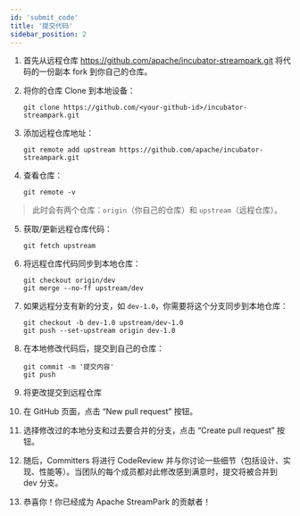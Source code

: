 ```yaml
---
id: 'submit_code'
title: '提交代码'
sidebar_position: 2
---
```


<!--
    Licensed to the Apache Software Foundation (ASF) under one or more
    contributor license agreements.  See the NOTICE file distributed with
    this work for additional information regarding copyright ownership.
    The ASF licenses this file to You under the Apache License, Version 2.0
    (the "License"); you may not use this file except in compliance with
    the License.  You may obtain a copy of the License at

       https://www.apache.org/licenses/LICENSE-2.0

    Unless required by applicable law or agreed to in writing, software
    distributed under the License is distributed on an "AS IS" BASIS,
    WITHOUT WARRANTIES OR CONDITIONS OF ANY KIND, either express or implied.
    See the License for the specific language governing permissions and
    limitations under the License.
-->

1. 首先从远程仓库 https://github.com/apache/incubator-streampark.git 将代码的一份副本 fork 到你自己的仓库。

2. 将你的仓库 Clone 到本地设备：

    ```shell
    git clone https://github.com/<your-github-id>/incubator-streampark.git
    ```

3. 添加远程仓库地址：

    ```shell
    git remote add upstream https://github.com/apache/incubator-streampark.git
    ```

4. 查看仓库：

    ```shell
    git remote -v
    ```

> 此时会有两个仓库：`origin`（你自己的仓库）和 `upstream`（远程仓库）。

5. 获取/更新远程仓库代码：

    ```shell
    git fetch upstream
    ```

4. 将远程仓库代码同步到本地仓库：

    ```shell
    git checkout origin/dev
    git merge --no-ff upstream/dev
    ```

5. 如果远程分支有新的分支，如 `dev-1.0`，你需要将这个分支同步到本地仓库：

    ```shell
    git checkout -b dev-1.0 upstream/dev-1.0
    git push --set-upstream origin dev-1.0
    ```

6. 在本地修改代码后，提交到自己的仓库：

    ```shell
    git commit -m '提交内容'
    git push
    ```

7. 将更改提交到远程仓库

8. 在 GitHub 页面，点击 “New pull request” 按钮。

9. 选择修改过的本地分支和过去要合并的分支，点击 “Create pull request” 按钮。

10. 随后，Committers 将进行 CodeReview 并与你讨论一些细节（包括设计、实现、性能等）。当团队的每个成员都对此修改感到满意时，提交将被合并到 dev 分支。

11. 恭喜你！你已经成为 Apache StreamPark 的贡献者！
